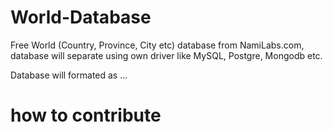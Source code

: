 # World-Database
Free World (Country, Province, City etc) database from NamiLabs.com, database will separate using own driver like MySQL, Postgre, Mongodb etc.

Database will formated as ...


# how to contribute
